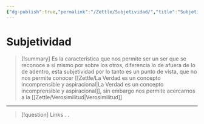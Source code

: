 ```yaml
---
{"dg-publish":true,"permalink":"/Zettle/Subjetividad/","title":"Subjetividad","tags":["ZeType/Idea",""],"created":"2023-08-26T21:28:02.073-05:00","updated":"2023-09-25T12:37:13.250-05:00"}
---
```



# Subjetividad

> [!summary] 
> Es la característica que nos permite ser un ser que se reconoce a si mismo por sobre los otros, diferencia lo de afuera de lo de adentro, esta subjetividad por lo tanto es un punto de vista, que no nos permite conocer [[Zettle/La Verdad es un concepto incomprensible y aspiracional\|La Verdad es un concepto incomprensible y aspiracional]], sin embargo nos permite acercarnos a la [[Zettle/Verosimilitud\|Verosimilitud]]

- - - 
> [!question] Links
> .
> .
